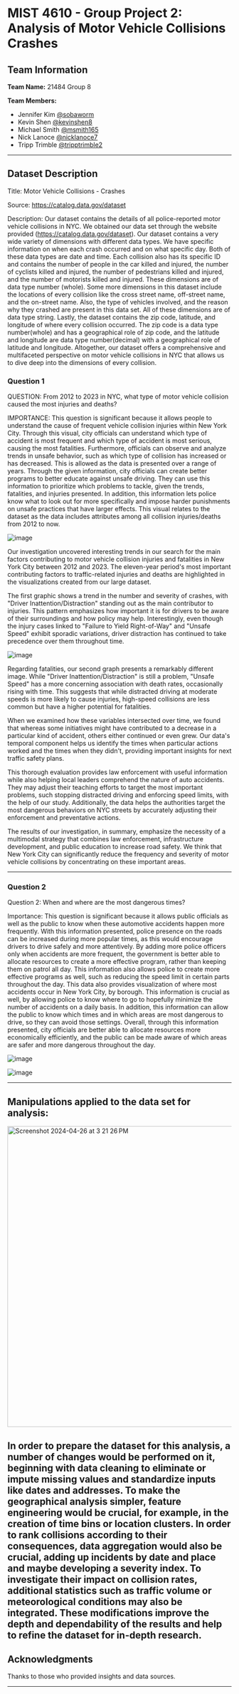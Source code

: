 # MIST 4610 - Group Project 2: Analysis of Motor Vehicle Collisions Crashes 

## Team Information
**Team Name:** 21484 Group 8

**Team Members:**
- Jennifer Kim [@sobaworm](https://github.com/sobaworm)
- Kevin Shen [@kevinshen8](https://github.com/kevinshen8)
- Michael Smith [@msmith165](https://github.com/msmith165)
- Nick Lanoce [@nicklanoce7](https://github.com/Nicklanoce7)
- Tripp Trimble [@tripptrimble2](https://github.com/tripptrimble2)

---

## Dataset Description

Title: Motor Vehicle Collisions - Crashes

Source: https://catalog.data.gov/dataset

Description:
Our dataset contains the details of all police-reported motor vehicle collisions in NYC. We obtained our data set through the website provided (https://catalog.data.gov/dataset). Our dataset contains a very wide variety of dimensions with different data types. We have specific information on when each crash occurred and on what specific day. Both of these data types are date and time. Each collision also has its specific ID and contains the number of people in the car killed and injured, the number of cyclists killed and injured, the number of pedestrians killed and injured, and the number of motorists killed and injured. These dimensions are of data type number (whole). Some more dimensions in this dataset include the locations of every collision like the cross street name, off-street name, and the on-street name. Also, the type of vehicles involved, and the reason why they crashed are present in this data set. All of these dimensions are of data type string. Lastly, the dataset contains the zip code, latitude, and longitude of where every collision occurred. The zip code is a data type number(whole) and has a geographical role of zip code, and the latitude and longitude are data type number(decimal) with a geographical role of latitude and longitude. Altogether, our dataset offers a comprehensive and multifaceted perspective on motor vehicle collisions in NYC that allows us to dive deep into the dimensions of every collision. 


### Question 1

QUESTION: From 2012 to 2023 in NYC, what type of motor vehicle collision caused the most injuries and deaths?

IMPORTANCE: This question is significant because it allows people to understand the cause of frequent vehicle collision injuries within New York City. Through this visual, city officials can understand which type of accident is most frequent and which type of accident is most serious, causing the most fatalities. Furthermore, officials can observe and analyze trends in unsafe behavior, such as which type of collision has increased or has decreased. This is allowed as the data is presented over a range of years. Through the given information, city officials can create better programs to better educate against unsafe driving. They can use this information to prioritize which problems to tackle, given the trends, fatalities, and injuries presented. In addition, this information lets police know what to look out for more specifically and impose harder punishments on unsafe practices that have larger effects. This visual relates to the dataset as the data includes attributes among all collision injuries/deaths from 2012 to now.

![image](https://github.com/sobaworm/ToeWarmer/assets/164225733/27d07af9-bc42-49be-ae15-6a620b61f4c1)

Our investigation uncovered interesting trends in our search for the main factors contributing to motor vehicle collision injuries and fatalities in New York City between 2012 and 2023. The eleven-year period's most important contributing factors to traffic-related injuries and deaths are highlighted in the visualizations created from our large dataset.

The first graphic shows a trend in the number and severity of crashes, with "Driver Inattention/Distraction" standing out as the main contributor to injuries. This pattern emphasizes how important it is for drivers to be aware of their surroundings and how policy may help. Interestingly, even though the injury cases linked to "Failure to Yield Right-of-Way" and "Unsafe Speed" exhibit sporadic variations, driver distraction has continued to take precedence over them throughout time.

![image](https://github.com/sobaworm/ToeWarmer/assets/164225733/466ce6b3-9900-4bce-992a-b6bd69e5804b)

Regarding fatalities, our second graph presents a remarkably different image. While "Driver Inattention/Distraction" is still a problem, "Unsafe Speed" has a more concerning association with death rates, occasionally rising with time. This suggests that while distracted driving at moderate speeds is more likely to cause injuries, high-speed collisions are less common but have a higher potential for fatalities.

When we examined how these variables intersected over time, we found that whereas some initiatives might have contributed to a decrease in a particular kind of accident, others either continued or even grew. Our data's temporal component helps us identify the times when particular actions worked and the times when they didn't, providing important insights for next traffic safety plans.

This thorough evaluation provides law enforcement with useful information while also helping local leaders comprehend the nature of auto accidents. They may adjust their teaching efforts to target the most important problems, such stopping distracted driving and enforcing speed limits, with the help of our study. Additionally, the data helps the authorities target the most dangerous behaviors on NYC streets by accurately adjusting their enforcement and preventative actions.

The results of our investigation, in summary, emphasize the necessity of a multimodal strategy that combines law enforcement, infrastructure development, and public education to increase road safety. We think that New York City can significantly reduce the frequency and severity of motor vehicle collisions by concentrating on these important areas.

---

### Question 2
Question 2: When and where are the most dangerous times?

Importance: This question is significant because it allows public officials as well as the public to know when these automotive accidents happen more frequently. With this information presented, police presence on the roads can be increased during more popular times, as this would encourage drivers to drive safely and more attentively. By adding more police officers only when accidents are more frequent, the government is better able to allocate resources to create a more effective program, rather than keeping them on patrol all day. This information also allows police to create more effective programs as well, such as reducing the speed limit in certain parts throughout the day. This data also provides visualization of where most accidents occur in New York City, by borough. This information is crucial as well, by allowing police to know where to go to hopefully minimize the number of accidents on a daily basis. In addition, this information can allow the public to know which times and in which areas are most dangerous to drive, so they can avoid those settings. Overall, through this information presented, city officials are better able to allocate resources more economically efficiently, and the public can be made aware of which areas are safer and more dangerous throughout the day. 

![image](https://github.com/sobaworm/ToeWarmer/assets/164225733/5e41aefe-f491-4d9c-92d0-a8f9592d4908)

![image](https://github.com/sobaworm/ToeWarmer/assets/164225733/77ca52f4-231d-43b7-82ef-6194ffa5140d)


---

## Manipulations applied to the data set for analysis:
<img width="675" alt="Screenshot 2024-04-26 at 3 21 26 PM" src="https://github.com/sobaworm/ToeWarmer/assets/164225733/66fab6d1-351e-4ad8-aa62-2cee1ac16119">


In order to prepare the dataset for this analysis, a number of changes would be performed on it, beginning with data cleaning to eliminate or impute missing values and standardize inputs like dates and addresses. To make the geographical analysis simpler, feature engineering would be crucial, for example, in the creation of time bins or location clusters. In order to rank collisions according to their consequences, data aggregation would also be crucial, adding up incidents by date and place and maybe developing a severity index. To investigate their impact on collision rates, additional statistics such as traffic volume or meteorological conditions may also be integrated. These modifications improve the depth and dependability of the results and help to refine the dataset for in-depth research.
---

## Acknowledgments
Thanks to those who provided insights and data sources.

---
